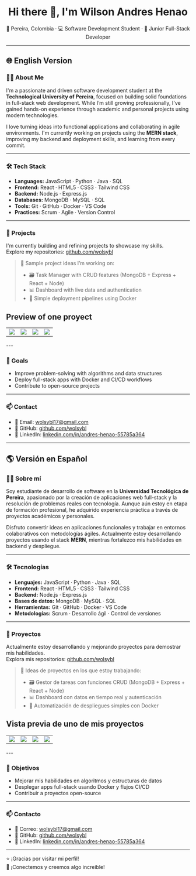 <h1 align="center">Hi there 👋, I'm Wilson Andres Henao</h1>
<p align="center">
  📍 Pereira, Colombia · 💻 Software Development Student · 🌱 Junior Full-Stack Developer
</p>

---

## 🌐 English Version

### 👨‍💻 About Me

I'm a passionate and driven software development student at the **Technological University of Pereira**, focused on building solid foundations in full-stack web development. While I’m still growing professionally, I've gained hands-on experience through academic and personal projects using modern technologies.

I love turning ideas into functional applications and collaborating in agile environments. I'm currently working on projects using the **MERN stack**, improving my backend and deployment skills, and learning from every commit.

---

### 🛠️ Tech Stack

- **Languages:** JavaScript · Python · Java · SQL  
- **Frontend:** React · HTML5 · CSS3 · Tailwind CSS  
- **Backend:** Node.js · Express.js  
- **Databases:** MongoDB · MySQL · SQL  
- **Tools:** Git · GitHub · Docker · VS Code  
- **Practices:** Scrum · Agile · Version Control  

---

### 📌 Projects

I'm currently building and refining projects to showcase my skills.  
Explore my repositories: [github.com/wolsybl](https://github.com/wolsybl)

> 🔧 Sample project ideas I’m working on:
> - 🗃️ Task Manager with CRUD features (MongoDB + Express + React + Node)
> - 📊 Dashboard with live data and authentication
> - 🚀 Simple deployment pipelines using Docker

##  Preview of one proyect
<table style="width:100%">
  <tr>
    <td>
      <a>
        <img src="https://github.com/user-attachments/assets/7c68756c-828b-4197-95f5-0ffc4e466e6c">
      </a>
    </td>
    <td>
      <a>
        <img src="https://github.com/user-attachments/assets/f9f0038f-6fcc-4f50-99e6-53d3967871fd">
      </a>
    </td>
    <td>
      <a>
        <img src="https://github.com/user-attachments/assets/830d0b8c-2118-4f4a-bc19-090554449138">
      </a>
    </td>
    <td>
      <a>
        <img src="https://github.com/user-attachments/assets/0324088e-086a-4a1d-8243-e7b0fa0c4235">
      </a>
    </td>
  </tr>
</table>
---

### 🎯 Goals

- Improve problem-solving with algorithms and data structures  
- Deploy full-stack apps with Docker and CI/CD workflows  
- Contribute to open-source projects  

---

### 📫 Contact

- 📧 Email: [wolsybl17@gmail.com](mailto:wolsybl17@gmail.com)  
- 🔗 GitHub: [github.com/wolsybl](https://github.com/wolsybl)  
- 💼 LinkedIn: [linkedin.com/in/andres-henao-55785a364](https://www.linkedin.com/in/andres-henao-55785a364/)

---

## 🌎 Versión en Español

### 👨‍💻 Sobre mí

Soy estudiante de desarrollo de software en la **Universidad Tecnológica de Pereira**, apasionado por la creación de aplicaciones web full-stack y la resolución de problemas reales con tecnología. Aunque aún estoy en etapa de formación profesional, he adquirido experiencia práctica a través de proyectos académicos y personales.

Disfruto convertir ideas en aplicaciones funcionales y trabajar en entornos colaborativos con metodologías ágiles. Actualmente estoy desarrollando proyectos usando el stack **MERN**, mientras fortalezco mis habilidades en backend y despliegue.

---

### 🛠️ Tecnologías

- **Lenguajes:** JavaScript · Python · Java · SQL  
- **Frontend:** React · HTML5 · CSS3 · Tailwind CSS  
- **Backend:** Node.js · Express.js  
- **Bases de datos:** MongoDB · MySQL · SQL  
- **Herramientas:** Git · GitHub · Docker · VS Code  
- **Metodologías:** Scrum · Desarrollo ágil · Control de versiones  

---

### 📌 Proyectos

Actualmente estoy desarrollando y mejorando proyectos para demostrar mis habilidades.  
Explora mis repositorios: [github.com/wolsybl](https://github.com/wolsybl)

> 🔧 Ideas de proyectos en los que estoy trabajando:
> - 🗃️ Gestor de tareas con funciones CRUD (MongoDB + Express + React + Node)
> - 📊 Dashboard con datos en tiempo real y autenticación
> - 🚀 Automatización de despliegues simples con Docker


##  Vista previa de uno de mis proyectos
<table style="width:100%">
  <tr>
    <td>
      <a>
        <img src="https://github.com/user-attachments/assets/7c68756c-828b-4197-95f5-0ffc4e466e6c">
      </a>
    </td>
    <td>
      <a>
        <img src="https://github.com/user-attachments/assets/f9f0038f-6fcc-4f50-99e6-53d3967871fd">
      </a>
    </td>
    <td>
      <a>
        <img src="https://github.com/user-attachments/assets/830d0b8c-2118-4f4a-bc19-090554449138">
      </a>
    </td>
    <td>
      <a>
        <img src="https://github.com/user-attachments/assets/0324088e-086a-4a1d-8243-e7b0fa0c4235">
      </a>
    </td>
  </tr>
</table>
---

### 🎯 Objetivos

- Mejorar mis habilidades en algoritmos y estructuras de datos  
- Desplegar apps full-stack usando Docker y flujos CI/CD  
- Contribuir a proyectos open-source

---

### 📫 Contacto

- 📧 Correo: [wolsybl17@gmail.com](mailto:wolsybl17@gmail.com)  
- 🔗 GitHub: [github.com/wolsybl](https://github.com/wolsybl)  
- 💼 LinkedIn: [linkedin.com/in/andres-henao-55785a364](https://www.linkedin.com/in/andres-henao-55785a364/)

---

⭐ ¡Gracias por visitar mi perfil!  
🚀 ¡Conectemos y creemos algo increíble!


